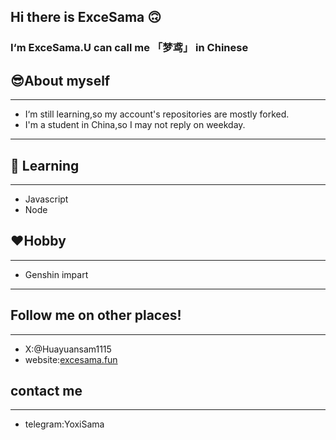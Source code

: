## Hi there is ExceSama 🙃
### I‘m ExceSama.U can call me 「梦鸢」 in Chinese
## 😎About myself
---
- I‘m still learning,so my account's repositories are mostly forked.
- I'm a student in China,so I may not reply on weekday.
---
## 📖 Learning 
---
- Javascript
- Node
## ♥️Hobby
---
- Genshin impart
---
## Follow me on other places!
---
- X:@Huayuansam1115
- website:[excesama.fun](https://excesama.fun)
## contact me
---
- telegram:YoxiSama

<!--
**excellen114514/excellen114514** is a ✨ _special_ ✨ repository because its `README.md` (this file) appears on your GitHub profile.

Here are some ideas to get you started:

- 🔭 I’m currently working on ...
- 🌱 I’m currently learning ...
- 👯 I’m looking to collaborate on ...
- 🤔 I’m looking for help with ...
- 💬 Ask me about ...
- 📫 How to reach me: ...
- 😄 Pronouns: ...
- ⚡ Fun fact: ...
-->
